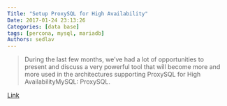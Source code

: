 ```yaml
---
Title: "Setup ProxySQL for High Availability"
Date: 2017-01-24 23:13:26
Categories: [data base]
tags: [percona, mysql, mariadb]
Authors: sedlav
---
```


> During the last few months, we’ve had a lot of opportunities to present and discuss a very powerful tool that will become more and more used in the architectures supporting ProxySQL for High AvailabilityMySQL: ProxySQL.

[Link](https://www.percona.com/blog/2017/01/19/setup-proxysql-for-high-availability-not-single-point-failure/)
